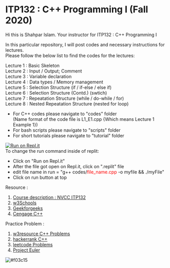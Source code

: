 # ITP132 : C++ Programming I (Fall 2020)

Hi this is Shahpar Islam. Your instructor for ITP132 : C++ Programming I

In this particular repository, I will post codes and necessary instructions for lectures.<br/>
Please follow the below list to find the codes for the lectures:<br/>

Lecture 1 : Basic Skeleton<br/> 
Lecture 2 : Input / Output; Comment<br/>
Lecture 3 : Variable declaration<br/>
Lecture 4 : Data types / Memory management<br/>
Lecture 5 : Selection Structure (if / if-else / else if)<br/>
Lecture 6 : Selection Structure (Contd.) (swtich)<br/>
Lecture 7 : Repeatation Structure (while / do-while / for)<br/>
Lecture 8 : Nested Repeatation Structure (nested for loop)<br/>

- For C++ codes please navigate to "codes" folder<br/>
  (Name format of the code file is L1_E1.cpp {Which means Lecture 1 Example 1})<br/>
- For bash scripts please navigate to "scripts" folder<br/>
- For short tutorials please navigate to "tutorial" folder<br/>

[![Run on Repl.it](https://repl.it/badge/github/Islam-shahpar/ITP132)](https://repl.it/github/Islam-shahpar/ITP132)<br/>
To change the run command inside of replit:
- Click on "Run on Repl.it" 
- After the file got open on Repl.it, click on ".replit" file
- edit file name in run = "g++ codes/<span style=color:#FF0000;>file_name.cpp</span> -o myfile && ./myFile"
- Click on run button at top

Resource : <br/>

1. <a href="https://catalog.nvcc.edu/preview_course_nopop.php?catoid=6&coid=9562" target="_blank"> Course description : NVCC ITP132 </a> <br/>
2. <a href="https://www.w3schools.com/cpp/" target="_blank"> w3Schools </a> <br/>
3. <a href="https://www.geeksforgeeks.org/c-plus-plus/" target="_blank"> Geekforgeeks </a> <br/>
4. <a href="https://www.cengage.com/c/an-introduction-to-programming-with-c-8e-zak/9781285860114PF/" target="_blank"> Cengage C++ </a> <br/>

Practice Problem : <br/>

1. <a href="https://www.w3resource.com/cpp-exercises/" target="_blank"> w3resource C++ Problems </a>
2. <a href="https://www.hackerrank.com/domains/cpp" target="_blank"> hackerrank C++ </a>
3. <a href="https://leetcode.com/problemset/all/" target="_blank"> leetcode Problems </a>
4. <a href="https://projecteuler.net/archives" target="_blank"> Project Euler </a>

![#f03c15](https://via.placeholder.com/15/f03c15/000000?text=+) 